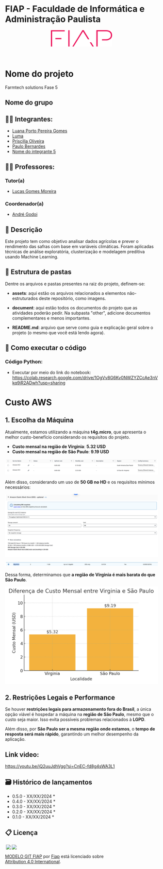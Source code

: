 # FIAP - Faculdade de Informática e Administração Paulista

<p align="center">
<a href= "https://www.fiap.com.br/"><img src="assets/logo-fiap.png" alt="FIAP - Faculdade de Informática e Admnistração Paulista" border="0" width=40% height=40%></a>
</p>

<br>

# Nome do projeto
Farmtech solutions Fase 5
## Nome do grupo

## 👨‍🎓 Integrantes: 
- <a href="https://www.linkedin.com/in/luana-porto-pereira-gomes/">Luana Porto Pereira Gomes</a>
- <a href="https://www.linkedin.com/company/inova-fusca">Luma</a>
- <a href="https://www.linkedin.com/in/priscilla-oliveira-023007333/">Priscilla Oliveira </a>
- <a href="https://www.linkedin.com/in/paulobernardesqs?utm_source=share&utm_campaign=share_via&utm_content=profile&utm_medium=ios_app">Paulo Bernardes</a>  
- <a href="https://www.linkedin.com/company/inova-fusca">Nome do integrante 5</a>

## 👩‍🏫 Professores:
### Tutor(a) 
- <a href="https://www.linkedin.com/in/lucas-gomes-moreira-15a8452a/">Lucas Gomes Moreira</a>
### Coordenador(a)
- <a href="https://www.linkedin.com/in/profandregodoi/">André Godoi</a>


## 📜 Descrição

Este projeto tem como objetivo analisar dados agrícolas e prever o rendimento das safras com base em variáveis climáticas. Foram aplicadas técnicas de análise exploratória, clusterização e modelagem preditiva usando Machine Learning.


## 📁 Estrutura de pastas

Dentre os arquivos e pastas presentes na raiz do projeto, definem-se:

- <b>assets</b>: aqui estão os arquivos relacionados a elementos não-estruturados deste repositório, como imagens.

- <b>document</b>: aqui estão todos os documentos do projeto que as atividades poderão pedir. Na subpasta "other", adicione documentos complementares e menos importantes.

- <b>README.md</b>: arquivo que serve como guia e explicação geral sobre o projeto (o mesmo que você está lendo agora).

## 🔧 Como executar o código
### Código Python:
   - Executar por meio do link do notebook: https://colab.research.google.com/drive/1OgVv8G6Kv0NWZYZCcAe3nVkq9iR2ADwh?usp=sharing


# Custo AWS

## 1. Escolha da Máquina

Atualmente, estamos utilizando a máquina **t4g.micro**, que apresenta o melhor custo-benefício considerando os requisitos do projeto.

- **Custo mensal na região de Virginia**: **5.32 USD**
- **Custo mensal na região de São Paulo**: **9.19 USD**

![Diferença dos custos](assets/img1.png)

Além disso, considerando um uso de **50 GB no HD** e os requisitos mínimos necessários:

![Requisitos de HD](assets/img2.png)

![Requisitos da maquina](assets/img3.png)

Dessa forma, determinamos que **a região de Virginia é mais barata do que São Paulo**.

![Grafico de diferença](assets/img4.png)

## 2. Restrições Legais e Performance

Se houver **restrições legais para armazenamento fora do Brasil**, a única opção viável é hospedar a máquina na **região de São Paulo**, mesmo que o custo seja maior. Isso evita possíveis problemas relacionados à **LGPD**.

Além disso, por **São Paulo ser a mesma região onde estamos**, o **tempo de resposta será mais rápido**, garantindo um melhor desempenho da aplicação.



## Link video:
https://youtu.be/jQ2uuJdhVgg?si=CnEC-fd8g4sWA3L1


## 🗃 Histórico de lançamentos

* 0.5.0 - XX/XX/2024
    * 
* 0.4.0 - XX/XX/2024
    * 
* 0.3.0 - XX/XX/2024
    * 
* 0.2.0 - XX/XX/2024
    * 
* 0.1.0 - XX/XX/2024
    *

## 📋 Licença

<img style="height:22px!important;margin-left:3px;vertical-align:text-bottom;" src="https://mirrors.creativecommons.org/presskit/icons/cc.svg?ref=chooser-v1"><img style="height:22px!important;margin-left:3px;vertical-align:text-bottom;" src="https://mirrors.creativecommons.org/presskit/icons/by.svg?ref=chooser-v1"><p xmlns:cc="http://creativecommons.org/ns#" xmlns:dct="http://purl.org/dc/terms/"><a property="dct:title" rel="cc:attributionURL" href="https://github.com/agodoi/template">MODELO GIT FIAP</a> por <a rel="cc:attributionURL dct:creator" property="cc:attributionName" href="https://fiap.com.br">Fiap</a> está licenciado sobre <a href="http://creativecommons.org/licenses/by/4.0/?ref=chooser-v1" target="_blank" rel="license noopener noreferrer" style="display:inline-block;">Attribution 4.0 International</a>.</p>
